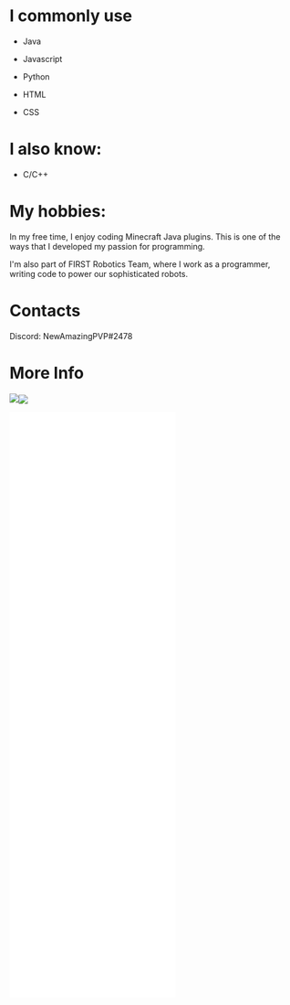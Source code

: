 # **I commonly use**
- Java

- Javascript

- Python

- HTML

- CSS

# **I also know:**
- C/C++

# **My hobbies:**
In my free time, I enjoy coding Minecraft Java plugins. This is one of the ways that I developed my passion for programming.

I'm also part of FIRST Robotics Team, where I work as a programmer, writing code to power our sophisticated robots.

# **Contacts**
Discord: NewAmazingPVP#2478

# **More Info**
<a href="https://github.com/anuraghazra/github-readme-stats">
  <img align="left" src="https://github-readme-stats.vercel.app/api?username=NewAmazingPVP&show_icons=true&theme=transparent&count_private=true&langs_count=10" />
</a>
<a href="https://github.com/anuraghazra/convoychat">
  <img align="center" height="195em" src="https://github-readme-stats.vercel.app/api/top-langs/?username=NewAmazingPVP&show_icons=true&theme=transparent&layout=compact" />
</a>

![Metrics](/github-metrics.svg)
